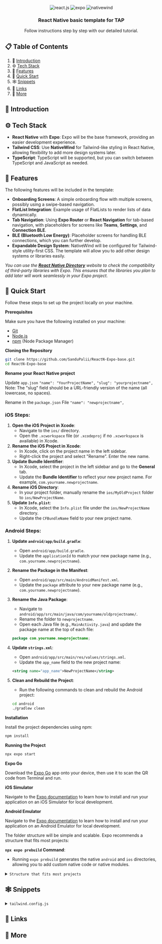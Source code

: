 <div align="center">

  <div>
    <img src="https://img.shields.io/badge/-React_Native-black?style=for-the-badge&logoColor=white&logo=react&color=61DAFB" alt="react.js" />
    <img src="https://img.shields.io/badge/-expo-black?style=for-the-badge&logoColor=white&logo=expo&color=FD366E" alt="expo" />
    <img src="https://img.shields.io/badge/NativeWind-black?style=for-the-badge&logoColor=white&logo=tailwindcss&color=06B6D4" alt="nativewind" />
  </div>

  <h3 align="center">React Native basic template for TAP</h3>

   <div align="center">
     Follow instructions step by step with our detailed tutorial.
    </div>
</div>

## 📋 <a name="table">Table of Contents</a>

1. 🤖 [Introduction](#introduction)
2. ⚙️ [Tech Stack](#tech-stack)
3. 🔋 [Features](#features)
4. 🤸 [Quick Start](#quick-start)
5. 🕸️ [Snippets](#snippets)
6. 🔗 [Links](#links)
7. 🚀 [More](#more)

## <a name="introduction">🤖 Introduction</a>

## <a name="tech-stack">⚙️ Tech Stack</a>

- **React Native** with **Expo**: Expo will be the base framework, providing an easier development experience.
- **Tailwind CSS**: Use **NativeWind** for Tailwind-like styling in React Native, allowing flexibility to add more design systems later.
- **TypeScript**: TypeScript will be supported, but you can switch between TypeScript and JavaScript as needed.

## <a name="features">🔋 Features</a>

The following features will be included in the template:

- **Onboarding Screens**: A simple onboarding flow with multiple screens, possibly using a swipe-based navigation.
- **FlatList Integration**: Example usage of FlatLists to render lists of data dynamically.
- **Tab Navigation**: Using **Expo Router** or **React Navigation** for tab-based navigation, with placeholders for screens like **Teams**, **Settings**, and **Connection BLE**.
- **BLE (Bluetooth Low Energy)**: Placeholder screens for handling BLE connections, which you can further develop.
- **Expandable Design System**: NativeWind will be configured for Tailwind-style utility-first CSS. The template will allow you to add other design systems or libraries easily.

_You can use the [**React Native Directory**](https://reactnative.directory/) website to check the compatibility of third-party libraries with Expo. This ensures that the libraries you plan to add later will work seamlessly in your Expo project._

## <a name="quick-start">🤸 Quick Start</a>

Follow these steps to set up the project locally on your machine.

**Prerequisites**

Make sure you have the following installed on your machine:

- [Git](https://git-scm.com/)
- [Node.js](https://nodejs.org/en)
- [npm](https://www.npmjs.com/) (Node Package Manager)

**Cloning the Repository**

```bash
git clone https://github.com/SanduPalii/ReactN-Expo-base.git
cd ReactN-Expo-base
```

**Rename your React Native project**

Update `app.json`
`"name": "YourProjectName",`
`"slug": "yourprojectname",`
Note: The "slug" field should be a URL-friendly version of the name (all lowercase, no spaces).

Rename in the `package.json` File
`"name": "newprojectname",`

### iOS Steps:

1. **Open the iOS Project in Xcode**:
   - Navigate to the `ios/` directory.
   - Open the `.xcworkspace` file (or `.xcodeproj` if no `.xcworkspace` is available) in Xcode.
2. **Rename the iOS Project in Xcode**:
   - In Xcode, click on the project name in the left sidebar.
   - Right-click the project and select "Rename". Enter the new name.
3. **Update Bundle Identifier**:
   - In Xcode, select the project in the left sidebar and go to the **General** tab.
   - Update the **Bundle Identifier** to reflect your new project name. For example, `com.yourname.newprojectname`.
4. **Rename iOS Directory**:
   - In your project folder, manually rename the `ios/MyOldProject` folder to `ios/NewProjectName`.
5. **Update `Info.plist`**:
   - In Xcode, select the `Info.plist` file under the `ios/NewProjectName` directory.
   - Update the `CFBundleName` field to your new project name.

### Android Steps:

1. **Update `android/app/build.gradle`**:
   - Open `android/app/build.gradle`.
   - Update the `applicationId` to match your new package name (e.g., `com.yourname.newprojectname`).
2. **Rename the Package in the Manifest**:
   - Open `android/app/src/main/AndroidManifest.xml`.
   - Update the `package` attribute to your new package name (e.g., `com.yourname.newprojectname`).
3. **Rename the Java Package**:

   - Navigate to `android/app/src/main/java/com/yourname/oldprojectname/`.
   - Rename the folder to `newprojectname`.
   - Open each Java file (e.g., `MainActivity.java`) and update the package name at the top of each file:

   ```java
   package com.yourname.newprojectname;
   ```

4. **Update `strings.xml`**:

   - Open `android/app/src/main/res/values/strings.xml`.
   - Update the `app_name` field to the new project name:

   ```xml
   <string name="app_name">NewProjectName</string>
   ```

5. **Clean and Rebuild the Project**:

   - Run the following commands to clean and rebuild the Android project:

   ```bash
   cd android
   ./gradlew clean
   ```

**Installation**

Install the project dependencies using npm:

```bash
npm install
```

**Running the Project**

```bash
npx expo start
```

**Expo Go**

Download the [Expo Go](https://expo.dev/go) app onto your device, then use it to scan the QR code from Terminal and run.

**iOS Simulator**

Navigate to the [Expo documentation](https://docs.expo.dev/workflow/ios-simulator/) to learn how to install and run your application on an iOS Simulator for local development.

**Android Emulator**

Navigate to the [Expo documentation](https://docs.expo.dev/workflow/android-studio-emulator/) to learn how to install and run your application on an Android Emulator for local development.

The folder structure will be simple and scalable. Expo recommends a structure that fits most projects:

**`npx expo prebuild` Command**:

- Running `expo prebuild` generates the native `android` and `ios` directories, allowing you to add custom native code or native modules.
<details>
<summary><code>Structure that fits most projects</code></summary>

```
my-app/
├── android/                # Native Android project files
│   ├── app/
│   │   ├── src/
│   │   │   ├── main/
│   │   │   │   ├── AndroidManifest.xml
│   │   │   │   └── java/
│   │   │   │       └── com/
│   │   │   │           └── myapp/
│   │   │   │               └── MainActivity.java
│   │   │   └── debug/
│   │   │   └── release/
│   │   ├── build.gradle
│   │   └── proguard-rules.pro
│   ├── build.gradle
│   ├── gradle.properties
│   ├── gradlew
│   ├── gradlew.bat
│   ├── settings.gradle
│   └── gradle/             # Gradle wrapper files
│       └── wrapper/
│           ├── gradle-wrapper.jar
│           └── gradle-wrapper.properties
├── ios/                    # Native iOS project files
│   ├── MyApp/
│   │   ├── AppDelegate.h
│   │   ├── AppDelegate.m
│   │   ├── Info.plist
│   │   ├── main.m
│   │   └── Assets.xcassets
│   ├── MyApp.xcodeproj/    # Xcode project files
│   │   ├── project.pbxproj
│   │   └── xcshareddata/
│   ├── MyApp.xcworkspace/  # Xcode workspace files
│   └── Podfile             # CocoaPods dependencies
├── assets/                 # Images, fonts, etc.
├── components/             # Reusable components
├── screens/                # App screens
├── services/               # BLE and other services
├── navigation/             # Navigation configuration
├── types/                  # TypeScript types
├── App.tsx                 # Entry point of the app
├── app.json                # Expo configuration
├── package.json            # Project dependencies
├── tsconfig.json           # TypeScript configuration
├── .eslintrc.js            # ESLint configuration
├── .prettierrc             # Prettier configuration
├── babel.config.js         # Babel configuration
├── metro.config.js         # Metro bundler configuration
├── tailwind.config.js      # Tailwind configuration
└── node_modules/           # Project dependencies

```

</details>

## <a name="snippets">🕸️ Snippets</a>

<details>
<summary><code>tailwind.config.js</code></summary>

```javascript
/** @type {import('tailwindcss').Config} */
module.exports = {
  content: ['./app/**/*.{js,ts,tsx}', './components/**/*.{js,ts,tsx}'],

  presets: [require('nativewind/preset')],
  theme: {
    extend: {},
  },
  plugins: [],
};
```

</details>

## <a name="links">🔗 Links</a>

## <a name="more">🚀 More</a>
